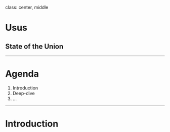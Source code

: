 class: center, middle

# Usus

## State of the Union

---

# Agenda

1. Introduction
2. Deep-dive
3. ...

---

# Introduction
